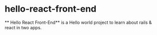 # hello-react-front-end
** Hello React Front-End** is a Hello world project to learn about rails &amp; react in two apps.

